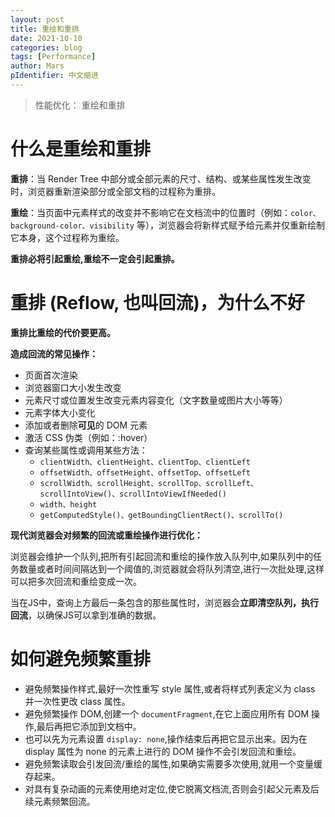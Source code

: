 ```yaml
---
layout: post
title: 重绘和重排
date: 2021-10-10
categories: blog
tags: [Performance]
author: Mars
pIdentifier: 中文缩进
---
```


> 性能优化： 重绘和重排

# 什么是重绘和重排

**重排**：当 Render Tree 中部分或全部元素的尺寸、结构、或某些属性发生改变时，浏览器重新渲染部分或全部文档的过程称为重排。

**重绘**：当页面中元素样式的改变并不影响它在文档流中的位置时（例如：`color、background-color、visibility` 等），浏览器会将新样式赋予给元素并仅重新绘制它本身，这个过程称为重绘。

**重排必将引起重绘,重绘不一定会引起重排。**

# 重排 (Reflow, 也叫回流)，为什么不好

**重排比重绘的代价要更高。**

**造成回流的常见操作：**

- 页面首次渲染
- 浏览器窗口大小发生改变
- 元素尺寸或位置发生改变元素内容变化（文字数量或图片大小等等）
- 元素字体大小变化
- 添加或者删除**可见**的 DOM 元素
- 激活 CSS 伪类（例如：:hover）
- 查询某些属性或调用某些方法：
  - `clientWidth、clientHeight、clientTop、clientLeft`
  - `offsetWidth、offsetHeight、offsetTop、offsetLeft`
  - `scrollWidth、scrollHeight、scrollTop、scrollLeft、scrollIntoView()、scrollIntoViewIfNeeded()`
  - `width、height`
  - `getComputedStyle()、getBoundingClientRect()、scrollTo()`

**现代浏览器会对频繁的回流或重绘操作进行优化：**

浏览器会维护一个队列,把所有引起回流和重绘的操作放入队列中,如果队列中的任务数量或者时间间隔达到一个阈值的,浏览器就会将队列清空,进行一次批处理,这样可以把多次回流和重绘变成一次。

当在JS中，查询上方最后一条包含的那些属性时，浏览器会**立即清空队列，执行回流**，以确保JS可以拿到准确的数据。

# 如何避免频繁重排

- 避免频繁操作样式,最好一次性重写 style 属性,或者将样式列表定义为 class 并一次性更改 class 属性。
- 避免频繁操作 DOM,创建一个 `documentFragment`,在它上面应用所有 DOM 操作,最后再把它添加到文档中。
- 也可以先为元素设置 `display: none`,操作结束后再把它显示出来。因为在 display 属性为 none 的元素上进行的 DOM 操作不会引发回流和重绘。
- 避免频繁读取会引发回流/重绘的属性,如果确实需要多次使用,就用一个变量缓存起来。
- 对具有复杂动画的元素使用绝对定位,使它脱离文档流,否则会引起父元素及后续元素频繁回流。

